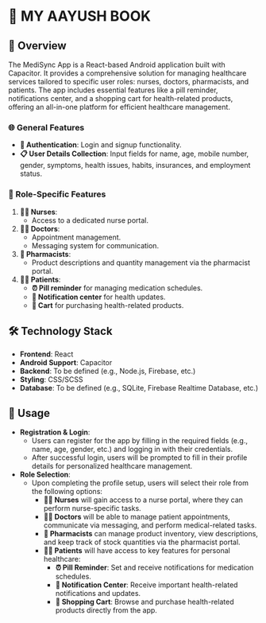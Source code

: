 # 🏥 MY AAYUSH BOOK

## 🌟 Overview
The MediSync App is a React-based Android application built with Capacitor. It provides a comprehensive solution for managing healthcare services tailored to specific user roles: nurses, doctors, pharmacists, and patients. The app includes essential features like a pill reminder, notifications center, and a shopping cart for health-related products, offering an all-in-one platform for efficient healthcare management.

### 🌐 General Features
- **🔐 Authentication**: Login and signup functionality.
- **📋 User Details Collection**: Input fields for name, age, mobile number, gender, symptoms, health issues, habits, insurances, and employment status.

### 🎯 Role-Specific Features
1. **👩‍⚕️ Nurses**:
   - Access to a dedicated nurse portal.
2. **👨‍⚕️ Doctors**:
   - Appointment management.
   - Messaging system for communication.
3. **💊 Pharmacists**:
   - Product descriptions and quantity management via the pharmacist portal.
4. **🧑‍⚕️ Patients**:
   - **⏰ Pill reminder** for managing medication schedules.
   - **📢 Notification center** for health updates.
   - **🛒 Cart** for purchasing health-related products.
 

## 🛠️ Technology Stack
- **Frontend**: React
- **Android Support**: Capacitor
- **Backend**: To be defined (e.g., Node.js, Firebase, etc.)
- **Styling**: CSS/SCSS
- **Database**: To be defined (e.g., SQLite, Firebase Realtime Database, etc.)
## 📘 Usage
- **Registration & Login**:
  - Users can register for the app by filling in the required fields (e.g., name, age, gender, etc.) and logging in with their credentials.
  - After successful login, users will be prompted to fill in their profile details for personalized healthcare management.
- **Role Selection**:
  - Upon completing the profile setup, users will select their role from the following options:
    - **👩‍⚕️ Nurses** will gain access to a nurse portal, where they can perform nurse-specific tasks.
    - **👨‍⚕️ Doctors** will be able to manage patient appointments, communicate via messaging, and perform medical-related tasks.
    - **💊 Pharmacists** can manage product inventory, view descriptions, and keep track of stock quantities via the pharmacist portal.
    - **🧑‍⚕️ Patients** will have access to key features for personal healthcare:
      - **⏰ Pill Reminder**: Set and receive notifications for medication schedules.
      - **📢 Notification Center**: Receive important health-related notifications and updates.
      - **🛒 Shopping Cart**: Browse and purchase health-related products directly from the app.
